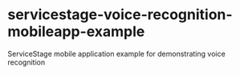 # servicestage-voice-recognition-mobileapp-example
ServiceStage mobile application example for demonstrating voice recognition
